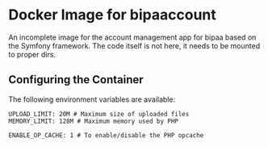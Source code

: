 # Docker Image for bipaaccount

An incomplete image for the account management app for bipaa based on the Symfony framework.
The code itself is not here, it needs to be mounted to proper dirs.

## Configuring the Container

The following environment variables are available:

```
UPLOAD_LIMIT: 20M # Maximum size of uploaded files
MEMORY_LIMIT: 128M # Maximum memory used by PHP

ENABLE_OP_CACHE: 1 # To enable/disable the PHP opcache
```

